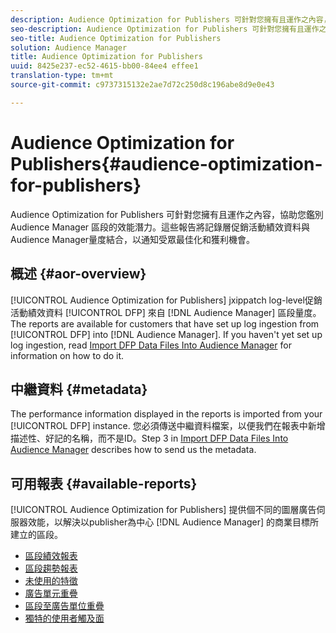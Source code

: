 ```yaml
---
description: Audience Optimization for Publishers 可針對您擁有且運作之內容，協助您鑑別 Audience Manager 區段的效能潛力。這些報告將記錄層促銷活動績效資料與Audience Manager量度結合，以通知受眾最佳化和獲利機會。
seo-description: Audience Optimization for Publishers 可針對您擁有且運作之內容，協助您鑑別 Audience Manager 區段的效能潛力。這些報告將記錄層促銷活動績效資料與Audience Manager量度結合，以通知受眾最佳化和獲利機會。
seo-title: Audience Optimization for Publishers
solution: Audience Manager
title: Audience Optimization for Publishers
uuid: 8425e237-ec52-4615-bb00-84ee4 effee1
translation-type: tm+mt
source-git-commit: c9737315132e2ae7d72c250d8c196abe8d9e0e43

---
```



# Audience Optimization for Publishers{#audience-optimization-for-publishers}

Audience Optimization for Publishers 可針對您擁有且運作之內容，協助您鑑別 Audience Manager 區段的效能潛力。這些報告將記錄層促銷活動績效資料與Audience Manager量度結合，以通知受眾最佳化和獲利機會。

## 概述 {#aor-overview}

[!UICONTROL Audience Optimization for Publishers] jxippatch log-level促銷活動績效資料 [!UICONTROL DFP] 來自 [!DNL Audience Manager] 區段量度。The reports are available for customers that have set up log ingestion from [!UICONTROL DFP] into [!DNL Audience Manager]. If you haven&#39;t yet set up log ingestion, read [Import DFP Data Files Into Audience Manager](import-dfp.md) for information on how to do it.

## 中繼資料 {#metadata}

The performance information displayed in the reports is imported from your [!UICONTROL DFP] instance. 您必須傳送中繼資料檔案，以便我們在報表中新增描述性、好記的名稱，而不是ID。Step 3 in [Import DFP Data Files Into Audience Manager](../../../reporting/audience-optimization-reports/aor-publishers/import-dfp.md) describes how to send us the metadata.

## 可用報表 {#available-reports}

[!UICONTROL Audience Optimization for Publishers] 提供個不同的圖層廣告伺服器效能，以解決以publisher為中心 [!DNL Audience Manager] 的商業目標所建立的區段。

+ [區段績效報表](publisher-segment-performance.md)
+ [區段趨勢報表](publisher-segment-trends.md)
+ [未使用的特徵](publisher-top-unused-traits.md)
+ [廣告單元重疊](publisher-ad-unit-overlap.md)
+ [區段至廣告單位重疊](publisher-segment-ad-unit-overlap.md)
+ [獨特的使用者觸及面](publisher-unique-reach.md)
